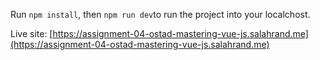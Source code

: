 Run `npm install`, then `npm run dev`to run the project into your localchost.

Live site: [https://assignment-04-ostad-mastering-vue-js.salahrand.me](https://assignment-04-ostad-mastering-vue-js.salahrand.me)
